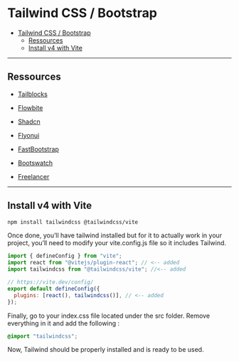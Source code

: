 # Tailwind CSS / Bootstrap

- [Tailwind CSS / Bootstrap](#tailwind-css--bootstrap)
  - [Ressources](#ressources)
  - [Install v4 with Vite](#install-v4-with-vite)

---

## Ressources

- [Tailblocks](https://tailblocks.cc/)
- [Flowbite](https://flowbite.com/blocks/)
- [Shadcn](https://ui.shadcn.com/)
- [Flyonui](https://flyonui.com/)

- [FastBootstrap](https://fastbootstrap.com/)
- [Bootswatch](https://bootswatch.com/)
- [Freelancer](https://startbootstrap.com/theme/freelancer)

---

## Install v4 with Vite

```bash
npm install tailwindcss @tailwindcss/vite
```

Once done, you’ll have tailwind installed but for it to actually work in your project, you’ll need to modify your vite.config.js file so it includes Tailwind.

```js
import { defineConfig } from "vite";
import react from "@vitejs/plugin-react"; // <-- added
import tailwindcss from "@tailwindcss/vite"; //<-- added

// https://vite.dev/config/
export default defineConfig({
  plugins: [react(), tailwindcss()], // <-- added
});
```

Finally, go to your index.css file located under the src folder. Remove everything in it and add the following :

```css
@import "tailwindcss";
```

Now, Tailwind should be properly installed and is ready to be used.
